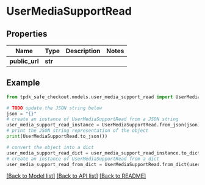# UserMediaSupportRead



## Properties

Name | Type | Description | Notes
------------ | ------------- | ------------- | -------------
**public_url** | **str** |  | 

## Example

```python
from tpdk_safe_checkout.models.user_media_support_read import UserMediaSupportRead

# TODO update the JSON string below
json = "{}"
# create an instance of UserMediaSupportRead from a JSON string
user_media_support_read_instance = UserMediaSupportRead.from_json(json)
# print the JSON string representation of the object
print(UserMediaSupportRead.to_json())

# convert the object into a dict
user_media_support_read_dict = user_media_support_read_instance.to_dict()
# create an instance of UserMediaSupportRead from a dict
user_media_support_read_from_dict = UserMediaSupportRead.from_dict(user_media_support_read_dict)
```
[[Back to Model list]](../README.md#documentation-for-models) [[Back to API list]](../README.md#documentation-for-api-endpoints) [[Back to README]](../README.md)


